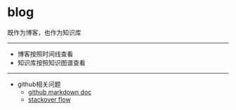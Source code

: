 # blog
既作为博客，也作为知识库
***
* 博客按照时间线查看
* 知识库按照知识图谱查看
***
* github相关问题
    * [github markdown doc](https://docs.github.com/en/github/writing-on-github)
    * [stackover flow](https://stackoverflow.com)

